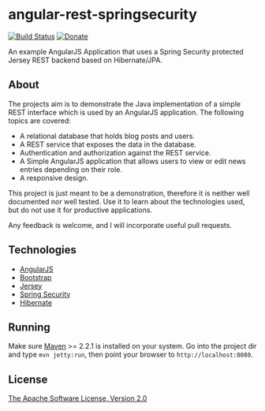 angular-rest-springsecurity
===========================

[![Build Status](https://travis-ci.org/philipsorst/angular-rest-springsecurity.svg?branch=master)](https://travis-ci.org/philipsorst/angular-rest-springsecurity)
[![Donate](https://img.shields.io/badge/Donate-PayPal-green.svg)](https://www.paypal.com/cgi-bin/webscr?cmd=_donations&business=W9NAXW8YAZ4D6&item_name=Angular+REST+SpringSecurity+Example+Donation&currency_code=EUR)

An example AngularJS Application that uses a Spring Security protected Jersey REST backend based on Hibernate/JPA.

About
-----

The projects aim is to demonstrate the Java implementation of a simple REST interface which is used by an AngularJS application. The following topics are covered:

* A relational database that holds blog posts and users.
* A REST service that exposes the data in the database.
* Authentication and authorization against the REST service.
* A Simple AngularJS application that allows users to view or edit news entries depending on their role.
* A responsive design.
 
This project is just meant to be a demonstration, therefore it is neither well documented nor well tested. Use it to learn about the technologies used, but do not use it for productive applications.

Any feedback is welcome, and I will incorporate useful pull requests.

Technologies
------------

* [AngularJS](http://angularjs.org/)
* [Bootstrap](http://getbootstrap.com/)
* [Jersey](https://jersey.java.net/)
* [Spring Security](http://projects.spring.io/spring-security/)
* [Hibernate](http://hibernate.org/)

Running
-------

Make sure [Maven](http://maven.apache.org/) >= 2.2.1 is installed on your system. Go into the project dir and type `mvn jetty:run`, then point your browser to `http://localhost:8080`.

License
-------

[The Apache Software License, Version 2.0](http://www.apache.org/licenses/LICENSE-2.0.txt)